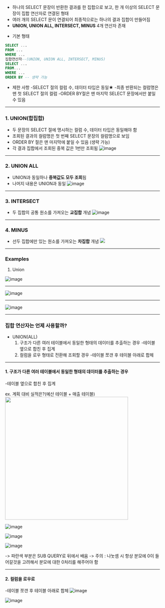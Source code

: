 - 하나의 SELECT 문장이 반환한 결과를 한 집합으로 보고, 한 개 이상의 SELECT 문장이 집합 연산자로 연결된 형태 
- 여러 개의 SELECT 문이 연결되어 최종적으로는 하나의 결과 집합이 만들어짐
- **UNION, UNION ALL, INTERSECT, MINUS** 4개 연산자 존재 
* 기본 형태
```sql
SELECT ...
FROM ...
WHERE ...
집합연산자--(UNION, UNION ALL, INTERSECT, MINUS)
SELECT ...
FROM...
WHERE ...
ORDER BY -- 생략 가능
```
* 제한 사항
-SELECT 절의 컬럼 수, 데이터 타입은 동일★
-최종 반환되는 컬럼명은 맨 첫 SELECT 절의 컬럼
-ORDER BY절은 맨 마지막 SELECT 문장에서만 붙일 수 있음
***
### 1. UNION(합집합)
* 두 문장의 SELECT 절에 명시하는 컬럼 수, 데이터 타입은 동일해야 함 
* 조회된 결과의 컬럼명은 첫 번째 SELECT 문장의 컬럼명으로 보임 
* ORDER BY 절은 맨 마지막에 붙일 수 있음 (생략 가능)
* 각 결과 집합에서 조회된 중복 값은 1번만 조회됨
![image](https://user-images.githubusercontent.com/85603111/140539778-8507f6f3-40ed-4317-a438-af41868d4af2.png)
***
### 2. UNION ALL
* UNION과 동일하나 **중복값도 모두 조회**됨
* 나머지 내용은 UNION과 동일
![image](https://user-images.githubusercontent.com/85603111/140540021-b957df6c-01fc-4a3d-a760-9fe97a1e7af6.png)
***
### 3. INTERSECT 
* 두 집합의 공통 원소를 가져오는 **교집합** 개념
![image](https://user-images.githubusercontent.com/85603111/140539877-275004d4-2e41-4013-bdeb-2a10d65677cb.png)

***
### 4. MINUS
* 선두 집합에만 있는 원소를 가져오는 **차집합** 개념
![](https://images.velog.io/images/ena_hong/post/72bb55cd-58dd-4800-b5dc-227646a41c09/image.png)
***
### Examples
1. Union 

![image](https://user-images.githubusercontent.com/85603111/140541014-d608d3ec-36c6-425d-968b-4aa85ea2b57f.png)
***
![image](https://user-images.githubusercontent.com/85603111/140541319-481c2830-1ef9-417d-93f2-f446d7272509.png)
***
![image](https://user-images.githubusercontent.com/85603111/140541613-28417508-40b5-41d0-b458-35901f80507f.png)
***
### 집합 연산자는 언제 사용할까?
* UNION(ALL)
	1. 구조가 다른 여러 테이블에서 동일한 형태의 데이터를 추출하는 경우
-테이블 옆으로 합친 후 집계
	2. 컬럼을 로우 형태로 전환해 조회할 경우
-테이블 쪼갠 후 테이블 아래로 합체
***

#### 1. 구조가 다른 여러 테이블에서 동일한 형태의 데이터를 추출하는 경우
-테이블 옆으로 합친 후 집계

ex. 계획 대비 실적은?(예산 테이블 + 매출 테이블)
<img src="https://user-images.githubusercontent.com/85603111/140543393-7efadeb7-db3d-4deb-b499-c1ebe2c71320.png" width=400>

![image](https://user-images.githubusercontent.com/85603111/140544162-af1ae434-7175-4e97-8a36-716828a70d02.png)

![image](https://user-images.githubusercontent.com/85603111/140545357-c0fe01da-8e54-4054-9cec-b8e60c2fc654.png)

![image](https://user-images.githubusercontent.com/85603111/140545805-6cde63a5-8875-4675-9198-aadd6d033714.png)

-> 파란색 부분은 SUB QUERY로 뒤에서 배움
-> 주의 : 나눗셈 시 항상 분모에 0이 들어갈것을 고려해서 분모에 대한 0처리를 해주어야 함
***
#### 2. 컬럼을 로우로
-테이블 쪼갠 후 테이블 아래로 합체
![image](https://user-images.githubusercontent.com/85603111/140546311-454ce0b5-e3ac-45f7-a062-590c3ce7bedd.png)

![image](https://user-images.githubusercontent.com/85603111/140547716-ccbd14a6-16a8-45ab-b27d-09314c67eb6c.png)











